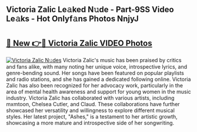 ## Victoria Zalic Le𝚊ked N𝚞de - Part-9SS Video Le𝚊ks - Hot Onlyf𝚊ns Photos NnjyJ

# <h2><a href="http://ab32197.deff.icu/?id=Victoria+Zalic">🔗 New 👉🔴 Victoria Zalic VIDEO Photos</a></h2>

[![Victoria Zalic N𝚞des](https://i.imgur.com/rIISA9y.gif)](http://ab32197.deff.icu/?id=Victoria+Zalic)
Victoria Zalic's music has been praised by critics and fans alike, with many noting her unique voice, introspective lyrics, and genre-bending sound. Her songs have been featured on popular playlists and radio stations, and she has gained a dedicated following online. Victoria Zalic has also been recognized for her advocacy work, particularly in the area of mental health awareness and support for young women in the music industry. Victoria Zalic has collaborated with various artists, including mxmtoon, Chelsea Cutler, and Claud. These collaborations have further showcased her versatility and willingness to explore different musical styles. Her latest project, "Ashes," is a testament to her artistic growth, showcasing a more mature and introspective side of her songwriting.
